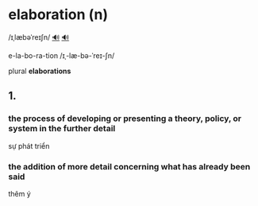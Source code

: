 # elaboration (n)

/ɪˌlæbəˈreɪʃn/ [🔊](https://www.oxfordlearnersdictionaries.com/media/english/uk_pron/e/ela/elabo/elaboration__gb_1.mp3) [🔊](https://www.oxfordlearnersdictionaries.com/media/english/us_pron/e/ela/elabo/elaboration__us_2.mp3)

e-la-bo-ra-tion /ɪˌ-læ-bə-ˈreɪ-ʃn/

plural **elaborations**

## 1.

### the process of developing or presenting a theory, policy, or system in the further detail

sự phát triển

### the addition of more detail concerning what has already been said

thêm ý